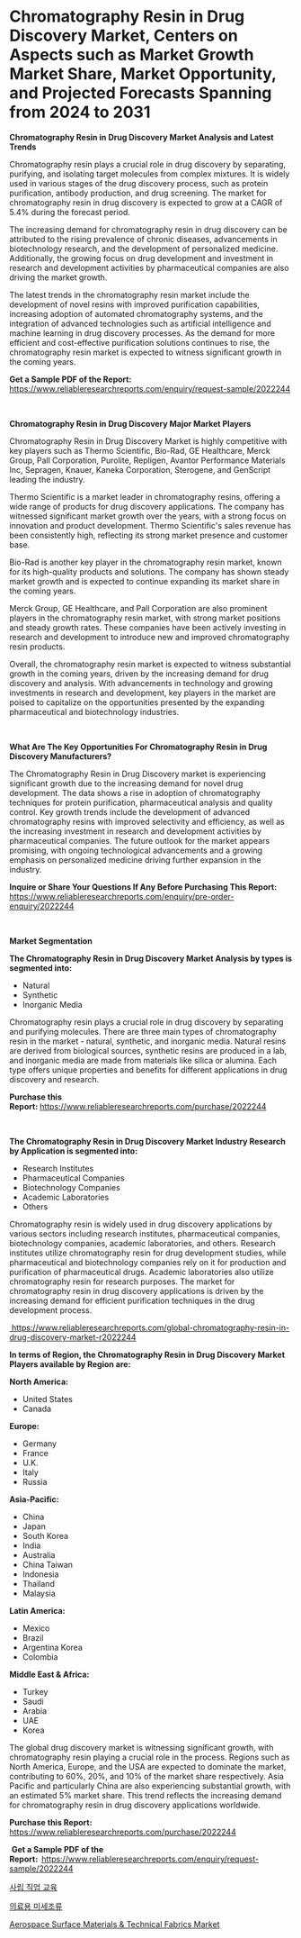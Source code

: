 <p><h1>Chromatography Resin in Drug Discovery Market, Centers on Aspects such as Market Growth Market Share, Market Opportunity, and Projected Forecasts Spanning from 2024 to 2031</h1></p><p><strong>Chromatography Resin in Drug Discovery Market Analysis and Latest Trends</strong></p>
<p><p>Chromatography resin plays a crucial role in drug discovery by separating, purifying, and isolating target molecules from complex mixtures. It is widely used in various stages of the drug discovery process, such as protein purification, antibody production, and drug screening. The market for chromatography resin in drug discovery is expected to grow at a CAGR of 5.4% during the forecast period.</p><p>The increasing demand for chromatography resin in drug discovery can be attributed to the rising prevalence of chronic diseases, advancements in biotechnology research, and the development of personalized medicine. Additionally, the growing focus on drug development and investment in research and development activities by pharmaceutical companies are also driving the market growth.</p><p>The latest trends in the chromatography resin market include the development of novel resins with improved purification capabilities, increasing adoption of automated chromatography systems, and the integration of advanced technologies such as artificial intelligence and machine learning in drug discovery processes. As the demand for more efficient and cost-effective purification solutions continues to rise, the chromatography resin market is expected to witness significant growth in the coming years.</p></p>
<p><strong>Get a Sample PDF of the Report:&nbsp;</strong> <a href="https://www.reliableresearchreports.com/enquiry/request-sample/2022244">https://www.reliableresearchreports.com/enquiry/request-sample/2022244</a></p>
<p>&nbsp;</p>
<p><strong>Chromatography Resin in Drug Discovery Major Market Players</strong></p>
<p><p>Chromatography Resin in Drug Discovery Market is highly competitive with key players such as Thermo Scientific, Bio-Rad, GE Healthcare, Merck Group, Pall Corporation, Purolite, Repligen, Avantor Performance Materials Inc, Sepragen, Knauer, Kaneka Corporation, Sterogene, and GenScript leading the industry. </p><p>Thermo Scientific is a market leader in chromatography resins, offering a wide range of products for drug discovery applications. The company has witnessed significant market growth over the years, with a strong focus on innovation and product development. Thermo Scientific's sales revenue has been consistently high, reflecting its strong market presence and customer base.</p><p>Bio-Rad is another key player in the chromatography resin market, known for its high-quality products and solutions. The company has shown steady market growth and is expected to continue expanding its market share in the coming years.</p><p>Merck Group, GE Healthcare, and Pall Corporation are also prominent players in the chromatography resin market, with strong market positions and steady growth rates. These companies have been actively investing in research and development to introduce new and improved chromatography resin products.</p><p>Overall, the chromatography resin market is expected to witness substantial growth in the coming years, driven by the increasing demand for drug discovery and analysis. With advancements in technology and growing investments in research and development, key players in the market are poised to capitalize on the opportunities presented by the expanding pharmaceutical and biotechnology industries.</p></p>
<p>&nbsp;</p>
<p><strong>What Are The Key Opportunities For Chromatography Resin in Drug Discovery Manufacturers?</strong></p>
<p><p>The Chromatography Resin in Drug Discovery market is experiencing significant growth due to the increasing demand for novel drug development. The data shows a rise in adoption of chromatography techniques for protein purification, pharmaceutical analysis and quality control. Key growth trends include the development of advanced chromatography resins with improved selectivity and efficiency, as well as the increasing investment in research and development activities by pharmaceutical companies. The future outlook for the market appears promising, with ongoing technological advancements and a growing emphasis on personalized medicine driving further expansion in the industry.</p></p>
<p><strong>Inquire or Share Your Questions If Any Before Purchasing This Report:</strong> <a href="https://www.reliableresearchreports.com/enquiry/pre-order-enquiry/2022244">https://www.reliableresearchreports.com/enquiry/pre-order-enquiry/2022244</a></p>
<p>&nbsp;</p>
<p><strong>Market Segmentation</strong></p>
<p><strong>The Chromatography Resin in Drug Discovery Market Analysis by types is segmented into:</strong></p>
<p><ul><li>Natural</li><li>Synthetic</li><li>Inorganic Media</li></ul></p>
<p><p>Chromatography resin plays a crucial role in drug discovery by separating and purifying molecules. There are three main types of chromatography resin in the market - natural, synthetic, and inorganic media. Natural resins are derived from biological sources, synthetic resins are produced in a lab, and inorganic media are made from materials like silica or alumina. Each type offers unique properties and benefits for different applications in drug discovery and research.</p></p>
<p><strong>Purchase this Report:&nbsp;</strong><a href="https://www.reliableresearchreports.com/purchase/2022244">https://www.reliableresearchreports.com/purchase/2022244</a></p>
<p>&nbsp;</p>
<p><strong>The Chromatography Resin in Drug Discovery Market Industry Research by Application is segmented into:</strong></p>
<p><ul><li>Research Institutes</li><li>Pharmaceutical Companies</li><li>Biotechnology Companies</li><li>Academic Laboratories</li><li>Others</li></ul></p>
<p><p>Chromatography resin is widely used in drug discovery applications by various sectors including research institutes, pharmaceutical companies, biotechnology companies, academic laboratories, and others. Research institutes utilize chromatography resin for drug development studies, while pharmaceutical and biotechnology companies rely on it for production and purification of pharmaceutical drugs. Academic laboratories also utilize chromatography resin for research purposes. The market for chromatography resin in drug discovery applications is driven by the increasing demand for efficient purification techniques in the drug development process.</p></p>
<p><a href="https://www.reliableresearchreports.com/global-chromatography-resin-in-drug-discovery-market-r2022244">&nbsp;https://www.reliableresearchreports.com/global-chromatography-resin-in-drug-discovery-market-r2022244</a></p>
<p><strong>In terms of Region, the Chromatography Resin in Drug Discovery Market Players available by Region are:</strong></p>
<p>
    <p> <strong> North America: </strong>
        <ul>
            <li>United States</li>
            <li>Canada</li>
        </ul>
        </p> 
    <p> <strong> Europe: </strong>
        <ul>
            <li>Germany</li>
            <li>France</li>
            <li>U.K.</li>
            <li>Italy</li>
            <li>Russia</li>
        </ul>
        </p> 
    <p> <strong> Asia-Pacific: </strong>
        <ul>
            <li>China</li>
            <li>Japan</li>
            <li>South Korea</li>
            <li>India</li>
            <li>Australia</li>
            <li>China Taiwan</li>
            <li>Indonesia</li>
            <li>Thailand</li>
            <li>Malaysia</li>
        </ul>
        </p> 
    <p> <strong> Latin America: </strong>
        <ul>
            <li>Mexico</li>
            <li>Brazil</li>
            <li>Argentina Korea</li>
            <li>Colombia</li>
        </ul>
        </p> 
    <p> <strong> Middle East & Africa: </strong>
        <ul>
            <li>Turkey</li>
            <li>Saudi</li>
            <li>Arabia</li>
            <li>UAE</li>
            <li>Korea</li>
        </ul>
    </p>
    </p>
<p><p>The global drug discovery market is witnessing significant growth, with chromatography resin playing a crucial role in the process. Regions such as North America, Europe, and the USA are expected to dominate the market, contributing to 60%, 20%, and 10% of the market share respectively. Asia Pacific and particularly China are also experiencing substantial growth, with an estimated 5% market share. This trend reflects the increasing demand for chromatography resin in drug discovery applications worldwide.</p></p>
<p><strong>Purchase this Report: </strong><a href="https://www.reliableresearchreports.com/purchase/2022244">https://www.reliableresearchreports.com/purchase/2022244</a></p>
<p>&nbsp;<strong>Get a Sample PDF of the Report:&nbsp;&nbsp;</strong><a href="https://www.reliableresearchreports.com/enquiry/request-sample/2022244">https://www.reliableresearchreports.com/enquiry/request-sample/2022244</a></p>
<p><strong></strong></p>
<p><p><a href="https://medium.com/@elod.85/%EC%A0%84-%EC%84%B8%EA%B3%84-%EC%82%AC%EC%84%A4-%EC%A7%81%EC%97%85%EA%B5%90%EC%9C%A1-%EC%8B%9C%EC%9E%A5-%EA%B7%9C%EB%AA%A8-%EB%B0%8F-%EC%A0%90%EC%9C%A0%EC%9C%A8-%EB%B6%84%EC%84%9D-%EC%A0%9C%ED%92%88-%EC%9C%A0%ED%98%95%EB%B3%84-%EC%A0%81%EC%9A%A9-%EB%B6%84%EC%95%BC%EB%B3%84-%EC%A7%80%EC%97%AD%EB%B3%84-%EC%98%88%EC%B8%A1-2024-2031-5c6649cd6ac9">사립 직업 교육</a></p><p><a href="https://medium.com/@dayanarunolfsdottir/%EC%9D%98%EB%A3%8C%EC%9A%A9-%EB%AF%B8%EC%84%B8%EC%A1%B0%EB%A5%98-%EC%8B%9C%EC%9E%A5-%EC%A1%B0%EC%82%AC-%EB%B3%B4%EA%B3%A0%EC%84%9C%EC%97%90%EB%8A%94-2024%EB%85%84%EB%B6%80%ED%84%B0-2031%EB%85%84%EA%B9%8C%EC%A7%80-cagr-%EC%98%88%EC%B8%A1%EC%97%90-%EB%94%B0%EB%A5%B8-%EC%8B%9C%EC%9E%A5-%EA%B7%9C%EB%AA%A8-%EC%A0%90%EC%9C%A0%EC%9C%A8-%EB%B0%8F-%EC%84%B1%EC%9E%A5%EB%A5%A0-%EB%B6%84%EC%84%9D%EC%9D%B4-%ED%8F%AC%ED%95%A8%EB%90%98%EC%96%B4-%EC%9E%88%EC%8A%B5%EB%8B%88%EB%8B%A4-52444443a3db">의료용 미세조류</a></p><p><a href="https://view.publitas.com/reportprime-1/an-in-depth-analysis-of-the-global-aerospace-surface-materials-technical-fabrics-market-scope-and-its-rapid-growing-4-cagr-forcasted-for-period-from-2024-to-2031/">Aerospace Surface Materials & Technical Fabrics Market</a></p></p>